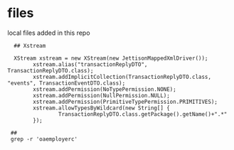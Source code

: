 # files
local files added in this repo

      ## Xstream

      XStream xstream = new XStream(new JettisonMappedXmlDriver());
			xstream.alias("transactionReplyDTO", TransactionReplyDTO.class);
			xstream.addImplicitCollection(TransactionReplyDTO.class, "events", TransactionEventDTO.class);
			xstream.addPermission(NoTypePermission.NONE);
			xstream.addPermission(NullPermission.NULL);
			xstream.addPermission(PrimitiveTypePermission.PRIMITIVES);
			xstream.allowTypesByWildcard(new String[] {
					TransactionReplyDTO.class.getPackage().getName()+".*"
			});

     ##
     grep -r 'oaemployerc'
